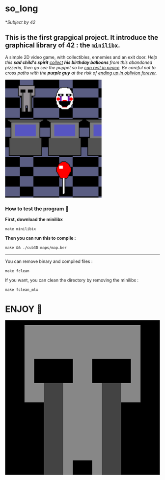 # so_long
**Subject by 42*

## This is the first grapgical project. It introduce the graphical library of 42 : the `minilibx`.

A simple 2D video game, with collectibles, ennemies and an exit door.
*Help this **sad child's spirit** <ins>collect</ins> **his birthday balloons** from this abandoned pizzeria, then go see the puppet so he <ins>can rest in peace</ins>.
Be careful not to cross paths with the **purple guy** at the risk of <ins>ending up in oblivion forever</ins>.*

![](./doc/game.png)

### How to test the program 👾

**First, download the minilibx**
```
make minilibix
```

**Then you can run this to compile :**
```
make && ./cub3D maps/map.ber
```

---

You can remove binary and compiled files :
```
make fclean
```
If you want, you can clean the directory by removing the minilibx :
```
make fclean_mlx
```

# ENJOY 🎈
![](./doc/crying_child.gif)
